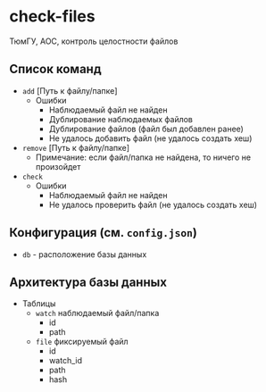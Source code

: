 # check-files
ТюмГУ, АОС, контроль целостности файлов

## Список команд
- `add` [Путь к файлу/папке]
  - Ошибки
    - Наблюдаемый файл не найден
    - Дублирование наблюдаемых файлов
    - Дублирование файлов (файл был добавлен ранее)
    - Не удалось добавить файл (не удалось создать хеш)
- `remove` [Путь к файлу/папке]
  - Примечание: если файл/папка не найдена, то ничего не произойдет
- `check`
  - Ошибки
    - Наблюдаемый файл не найден
    - Не удалось проверить файл (не удалось создать хеш)

## Конфигурация (см. `config.json`)
- `db` - расположение базы данных

## Архитектура базы данных
- Таблицы
  - `watch` наблюдаемый файл/папка
    - id
    - path
  - `file` фиксируемый файл
    - id
    - watch_id
    - path
    - hash
